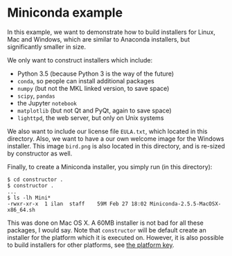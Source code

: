 Miniconda example
=================

In this example, we want to demonstrate how to build installers for
Linux, Mac and Windows, which are similar to Anaconda installers, but
significantly smaller in size.

We only want to construct installers which include:
  - Python 3.5 (because Python 3 is the way of the future)
  - `conda`, so people can install additional packages
  - `numpy` (but not the MKL linked version, to save space)
  - `scipy`, `pandas`
  - the Jupyter `notebook`
  - `matplotlib` (but not Qt and PyQt, again to save space)
  - `lighttpd`, the web server, but only on Unix systems

We also want to include our license file `EULA.txt`, which located in
this directory.
Also, we want to have a our own welcome image for the Windows installer.
This image `bird.png` is also located in this directory, and is re-sized
by constructor as well.

Finally, to create a Miniconda installer, you simply run (in this directory):

    $ cd constructor .
    $ constructor .
    ...
    $ ls -lh Mini*
    -rwxr-xr-x  1 ilan  staff    59M Feb 27 18:02 Miniconda-2.5.5-MacOSX-x86_64.sh

This was done on Mac OS X.
A 60MB installer is not bad for all these packages, I would say.
Note that `constructor` will be default create an installer for the platform
which it is executed on.  However, it is also possible to build installers
for other platforms, see <a href="../../CONSTRUCT.md">the platform key</a>.
